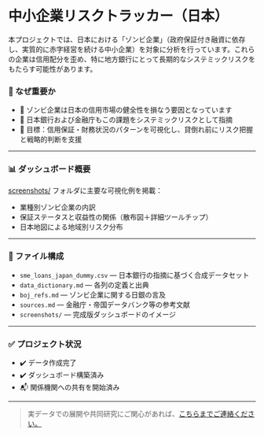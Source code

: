 # 中小企業リスクトラッカー（日本）

本プロジェクトでは、日本における「ゾンビ企業」（政府保証付き融資に依存し、実質的に赤字経営を続ける中小企業）を対象に分析を行っています。これらの企業は信用配分を歪め、特に地方銀行にとって長期的なシステミックリスクをもたらす可能性があります。

### 📌 なぜ重要か

- 💸 ゾンビ企業は日本の信用市場の健全性を損なう要因となっています  
- 🏦 日本銀行および金融庁もこの課題をシステミックリスクとして指摘  
- 🎯 目標：信用保証・財務状況のパターンを可視化し、貸倒れ前にリスク把握と戦略的判断を支援

---

### 📊 ダッシュボード概要

[screenshots/](./screenshots) フォルダに主要な可視化例を掲載：
- 業種別ゾンビ企業の内訳  
- 保証ステータスと収益性の関係（散布図＋詳細ツールチップ）  
- 日本地図による地域別リスク分布  

---

### 📁 ファイル構成

- `sme_loans_japan_dummy.csv` — 日本銀行の指摘に基づく合成データセット  
- `data_dictionary.md` — 各列の定義と出典  
- `boj_refs.md` — ゾンビ企業に関する日銀の言及  
- `sources.md` — 金融庁・帝国データバンク等の参考文献  
- `screenshots/` — 完成版ダッシュボードのイメージ  

---

### ✅ プロジェクト状況

- ✔️ データ作成完了  
- ✔️ ダッシュボード構築済み  
- 📬 関係機関への共有を開始済み  

---

> 実データでの展開や共同研究にご関心があれば、[こちらまでご連絡ください。](mailto:mcgrath.fintech@gmail.com)

